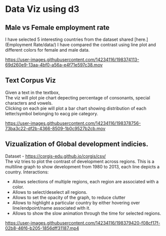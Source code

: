 # Data Viz using d3

## Male vs Female employment rate 
I have selected 5 interesting countries from the dataset shared [here.](Employment Rate/data/)
I have compared the contrast using line plot and different colors for female and male data.


https://user-images.githubusercontent.com/14234116/198374113-69d260e9-13aa-4bf0-a56a-e4f71e597c38.mov


## Text Corpus Viz
Given a text in the textbox,    
The viz will plot pie chart depecting percentage of consonants, special characters and vowels.   
Clicking on each pie will plot a bar chart showing distribution of each letter/symbol belonging to eacg pie category.



https://user-images.githubusercontent.com/14234116/198378756-73ba3c22-df2b-4366-8509-1b0c9527b2cb.mov



## Vizualization of Global development indicies.
Dataset -  https://corgis-edu.github.io/corgis/csv/   
The viz tries to plot the contrast of development across regions.
This is a multiline graph to show development from 1980 to 2013, each line depicts a country.
Interactions:  
- Allows selections of multiple regions, each region are associated with a color.  
- Allows to select/deselect all regions.  
- Allows to set the opacity of the graph, to reduce clutter
- Allows to highlight a particular country by either hovering over line/endpoint/name associated with it.
- Allows to show the slow animation through the time for selected regions.


https://user-images.githubusercontent.com/14234116/198379420-f08cf17f-02b8-46f6-b205-1856dff31187.mp4


